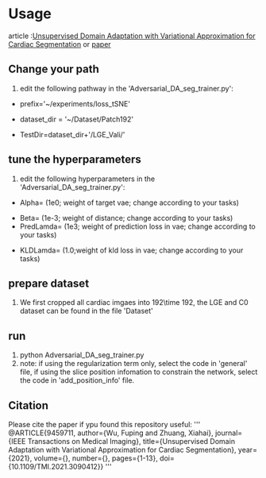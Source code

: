 
# Usage
article :[Unsupervised Domain Adaptation with Variational Approximation for Cardiac Segmentation](https://arxiv.org/abs/2106.08752v1)
or [paper](https://ieeexplore.ieee.org/document/9459711)

## Change your path

1. edit the following pathway in the 'Adversarial_DA_seg_trainer.py':

* prefix='~/experiments/loss_tSNE'
- dataset_dir = '~/Dataset/Patch192'
* TestDir=dataset_dir+'/LGE_Vali/'


## tune the hyperparameters

1. edit the following hyperparameters in the 'Adversarial_DA_seg_trainer.py':

* Alpha=  (1e0; weight of target vae; change according to your tasks)
- Beta=   (1e-3; weight of distance; change according to your tasks)
- PredLamda=    (1e3; weight of prediction loss in vae; change according to your tasks)
* KLDLamda=   (1.0;weight of kld loss in vae; change according to your tasks)


## prepare dataset

1. We first cropped all cardiac imgaes into 192\time 192, the LGE and C0 dataset can be found in the file 'Dataset'


## run
1. python Adversarial_DA_seg_trainer.py
2. note: if using the regularization term only, select the code in 'general' file, if using the slice position infomation to constrain the network, select the code in 'add_position_info' file.


## Citation

Please cite the paper if ypu found this repository useful:
'''
@ARTICLE{9459711,
  author={Wu, Fuping and Zhuang, Xiahai},
  journal={IEEE Transactions on Medical Imaging}, 
  title={Unsupervised Domain Adaptation with Variational Approximation for Cardiac Segmentation}, 
  year={2021},
  volume={},
  number={},
  pages={1-13},
  doi={10.1109/TMI.2021.3090412}}
  '''

